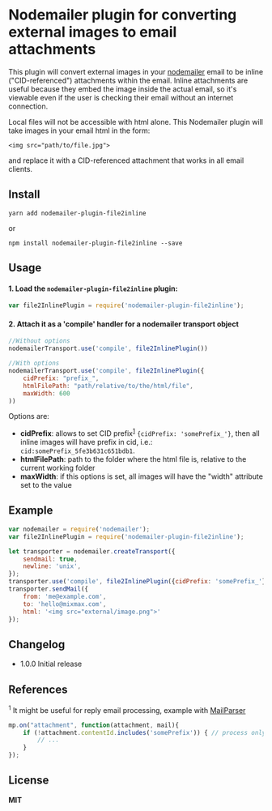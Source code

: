 # Nodemailer plugin for converting external images to email attachments

This plugin will convert external images in your [nodemailer](https://github.com/nodemailer/nodemailer) email to be inline ("CID-referenced") attachments within the email. Inline attachments are useful because they embed the image inside the actual email, so it's viewable even if the user is checking their email without an internet connection.

Local files will not be accessible with html alone. This Nodemailer plugin will take images in your email html in the form:

    <img src="path/to/file.jpg">

and replace it with a CID-referenced attachment that works in all email clients.

## Install

```
yarn add nodemailer-plugin-file2inline
```
or
```
npm install nodemailer-plugin-file2inline --save
```

## Usage

#### 1. Load the `nodemailer-plugin-file2inline` plugin:

```javascript
var file2InlinePlugin = require('nodemailer-plugin-file2inline');
```

#### 2. Attach it as a 'compile' handler for a nodemailer transport object

```javascript
//Without options
nodemailerTransport.use('compile', file2InlinePlugin())

//With options
nodemailerTransport.use('compile', file2InlinePlugin({
	cidPrefix: "prefix_",
	htmlFilePath: "path/relative/to/the/html/file",
	maxWidth: 600
))
```
Options are:
- **cidPrefix**: allows to set CID prefix<sup><a href="#1">1</a></sup> ```{cidPrefix: 'somePrefix_'}```, then all inline images will have prefix in cid, i.e.: `cid:somePrefix_5fe3b631c651bdb1`.
- **htmlFilePath**: path to the folder where the html file is, relative to the current working folder
- **maxWidth**: if this options is set, all images will have the "width" attribute set to the value


## Example

```javascript
var nodemailer = require('nodemailer');
var file2InlinePlugin = require('nodemailer-plugin-file2inline');

let transporter = nodemailer.createTransport({
    sendmail: true,
    newline: 'unix',
});
transporter.use('compile', file2InlinePlugin({cidPrefix: 'somePrefix_'}));
transporter.sendMail({
    from: 'me@example.com',
    to: 'hello@mixmax.com',
    html: '<img src="external/image.png">'
});
```

## Changelog

* 1.0.0 Initial release

## References
<sup id="1">1</sup> It might be useful for reply email processing, example with [MailParser](https://github.com/andris9/mailparser)

```javascript
mp.on("attachment", function(attachment, mail){
    if (!attachment.contentId.includes('somePrefix')) { // process only images attached by user in reply
        // ...
    }
});
```

## License

**MIT**
